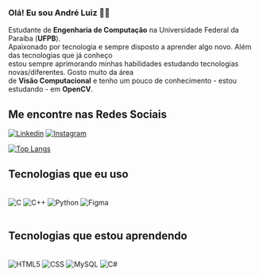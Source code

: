 ### Olá! Eu sou André Luiz 👋🏾

Estudante de **Engenharia de Computação** na Universidade Federal da Paraíba (**UFPB**).<br/>
Apaixonado por tecnologia e sempre disposto a aprender algo novo. Além das tecnologias que já conheço<br/>
estou sempre aprimorando minhas habilidades estudando tecnologias novas/diferentes. Gosto muito da área<br/>
de **Visão Computacional** e tenho um pouco de conhecimento - estou estudando - em **OpenCV**.

## Me encontre nas Redes Sociais

[![Linkedin](https://img.shields.io/badge/LinkedIn-0077B5?style=for-the-badge&logo=linkedin&logoColor=white)](https://www.linkedin.com/in/andr%C3%A9-luiz-0b25a7277/)
[![Instagram](https://img.shields.io/badge/Instagram-E4405F?style=for-the-badge&logo=instagram&logoColor=white)](https://www.instagram.com/andreluiznt01/)

[![Top Langs](https://github-readme-stats.vercel.app/api/top-langs/?username=andreluiznt&layout=compact)](https://github.com/andreluiznt/github-readme-stats)

## Tecnologias que eu uso

<div style="display: inline_block"><br/>
  <img align="center" alt="C" src="https://img.shields.io/badge/C-00599C?style=for-the-badge&logo=c&logoColor=white">
  <img align="center" alt="C++" src="https://img.shields.io/badge/C%2B%2B-00599C?style=for-the-badge&logo=c%2B%2B&logoColor=white">
  <img align="center" alt="Python" src="https://img.shields.io/badge/Python-14354C?style=for-the-badge&logo=python&logoColor=white">
  <img align="center" alt="Figma" src="https://img.shields.io/badge/Figma-F24E1E?style=for-the-badge&logo=figma&logoColor=white">
</div><br/>

## Tecnologias que estou aprendendo

<div style="display: inline_block"><br/>
  <img align="center" alt="HTML5" src="https://img.shields.io/badge/HTML5-E34F26?style=for-the-badge&logo=html5&logoColor=white">
  <img align="center" alt="CSS" src="https://img.shields.io/badge/CSS3-1572B6?style=for-the-badge&logo=css3&logoColor=white">
  <img align="center" alt="MySQL" src="https://img.shields.io/badge/MySQL-00000F?style=for-the-badge&logo=mysql&logoColor=white">
  <img align="center" alt="C#" src="https://img.shields.io/badge/C%23-239120?style=for-the-badge&logo=c-sharp&logoColor=white">
  <igm align="center" alt="Javascript" src="https://img.shields.io/badge/JavaScript-323330?style=for-the-badge&logo=javascript&logoColor=F7DF1E">
</div><br/>
